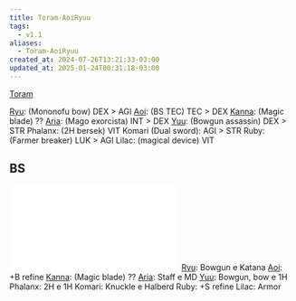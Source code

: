 ```yaml
---
title: Toram-AoiRyuu
tags:
  - v1.1
aliases:
  - Toram-AoiRyuu
created_at: 2024-07-26T13:21:33-03:00
updated_at: 2025-01-24T00:31:18-03:00
---
```


[Toram](content/entrada/2024/07/26/Toram.md)

[Ryu](content/retorno/2024/07/08/Toram_Ryu.md): (Mononofu bow) DEX > AGI
[Aoi](content/retorno/2024/07/08/Toram_Aoi.md): (BS TEC) TEC > DEX
[Kanna](content/retorno/2024/07/08/Toram_Kanna.md): (Magic blade) ??
[Aria](content/retorno/2024/07/08/Toram_Aria.md): (Mago exorcista) INT > DEX
[Yuu](content/retorno/2024/07/08/Toram_Yuu.md): (Bowgun assassin) DEX > STR
Phalanx: (2H bersek) VIT
Komari (Dual sword): AGI > STR
Ruby: (Farmer breaker) LUK > AGI
Lilac: (magical device) VIT 
## BS

![AoiRyuu_BS.excalidraw](../../../../../_excalidraw/AoiRyuu_BS.excalidraw.md)
[Ryu](content/retorno/2024/07/08/Toram_Ryu.md): Bowgun e Katana
[Aoi](content/retorno/2024/07/08/Toram_Aoi.md): +B refine
[Kanna](content/retorno/2024/07/08/Toram_Kanna.md): (Magic blade) ??
[Aria](content/retorno/2024/07/08/Toram_Aria.md): Staff e MD
[Yuu](content/retorno/2024/07/08/Toram_Yuu.md): Bowgun, bow e 1H
Phalanx: 2H e 1H
Komari: Knuckle e Halberd
Ruby: +S refine
Lilac: Armor